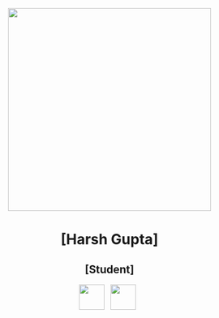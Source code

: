 <p align="center">
<img src="img/[filename]" height="400">

<h1 align="center">[Harsh Gupta]</h1>

<h2 align="center">[Student]</h2>

<p align='center'>
  <a href="[2011.harshgupta@gmail.com]"><img height="50" src="img/gmail.png?raw=true"></a>&nbsp;&nbsp;
  <a href="https://instagram.com/@[someonenamed_hg]"><img height="50" src="img/instagram.png?raw=true"></a>&nbsp;&nbsp;
</p>
</p>
